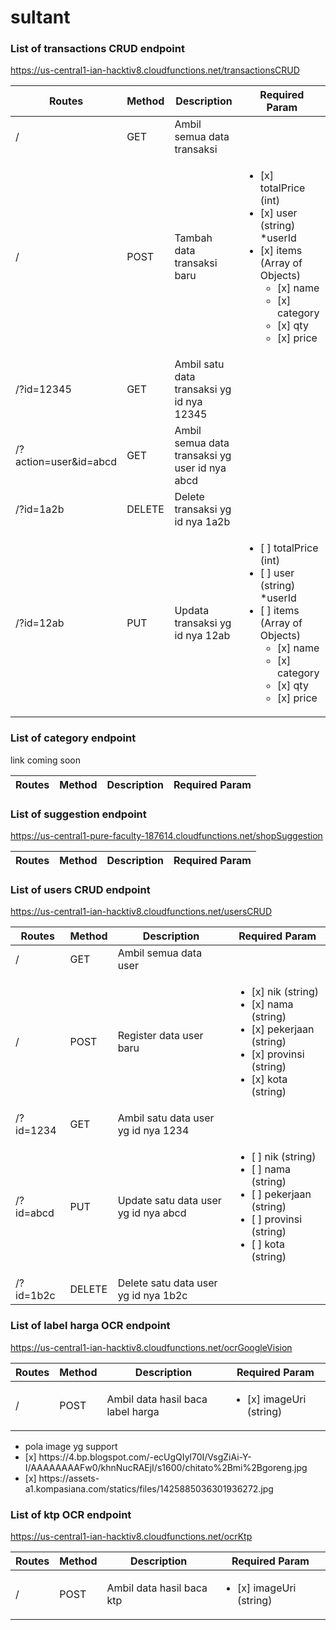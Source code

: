 # sultant

### List of transactions CRUD endpoint
https://us-central1-ian-hacktiv8.cloudfunctions.net/transactionsCRUD

| Routes       | Method | Description | Required Param |
|--------------|--------|-------------|----------------|
|/   |GET    |Ambil semua data transaksi      | |
|/   |POST    |Tambah data transaksi baru      |<ul><li>[x] totalPrice (int)</li><li>[x] user (string) *userId </li><li>[x] items (Array of Objects) <ul><li>[x] name</li><li>[x] category</li><li>[x] qty</li><li>[x] price</li></ul></li></ul>           |
|/?id=12345   |GET    |Ambil satu data transaksi yg id nya 12345      |               |
|/?action=user&id=abcd   |GET    |Ambil semua data transaksi yg user id nya abcd      |               |
|/?id=1a2b   |DELETE    |Delete transaksi yg id nya 1a2b      |               |
|/?id=12ab   |PUT    |Updata transaksi yg id nya 12ab      |<ul><li>[ ] totalPrice (int) </li><li>[ ] user (string) *userId </li><li>[ ] items (Array of Objects) <ul><li>[x] name</li><li>[x] category</li><li>[x] qty</li><li>[x] price</li></ul></li></ul>                |

### List of category endpoint
link coming soon

| Routes       | Method | Description | Required Param |
|--------------|--------|-------------|----------------|

### List of suggestion endpoint
https://us-central1-pure-faculty-187614.cloudfunctions.net/shopSuggestion

| Routes       | Method | Description | Required Param |
|--------------|--------|-------------|----------------|

### List of users CRUD endpoint
https://us-central1-ian-hacktiv8.cloudfunctions.net/usersCRUD

| Routes       | Method | Description | Required Param |
|--------------|--------|-------------|----------------|
|/   |GET    |Ambil semua data user      | |
|/   |POST    |Register data user baru     | <ul><li>[x] nik (string)</li><li>[x] nama (string)</li><li>[x] pekerjaan (string)</li><li>[x] provinsi (string)</li><li>[x] kota (string)</li></ul> |
|/?id=1234   |GET    |Ambil satu data user yg id nya 1234    | |
|/?id=abcd   |PUT    |Update satu data user yg id nya abcd    |<ul><li>[ ] nik (string)</li><li>[ ] nama (string)</li><li>[ ] pekerjaan (string)</li><li>[ ] provinsi (string)</li><li>[ ] kota (string)</li></ul> |
|/?id=1b2c   |DELETE    |Delete satu data user yg id nya 1b2c    | |

### List of label harga OCR endpoint
https://us-central1-ian-hacktiv8.cloudfunctions.net/ocrGoogleVision

| Routes       | Method | Description | Required Param |
|--------------|--------|-------------|----------------|
|/   |POST    |Ambil data hasil baca label harga      |<ul><li>[x] imageUri (string) </li> |
* pola image yg support <br/>
  <li>[x] https://4.bp.blogspot.com/-ecUgQIyl70I/VsgZiAi-Y-I/AAAAAAAAFw0/khnNucRAEjI/s1600/chitato%2Bmi%2Bgoreng.jpg</li>
  <li>[x] https://assets-a1.kompasiana.com/statics/files/1425885036301936272.jpg</li>
  
### List of ktp OCR endpoint

https://us-central1-ian-hacktiv8.cloudfunctions.net/ocrKtp

| Routes       | Method | Description | Required Param |
|--------------|--------|-------------|----------------|
|/   |POST    |Ambil data hasil baca ktp      |<ul><li>[x] imageUri (string) </li> |

